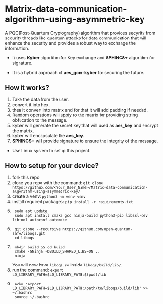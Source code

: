 # Matrix-data-communication-algorithm-using-asymmetric-key

A PQC(Post-Quantum Cryptography) algorithm that provides secyrity from security threads like quantum attacks for data communication that will enhance the security and provides a robust way to exchange the information.

- It uses **Kyber** algorithm for Key exchange and **SPHINCS+** algorithm for signature.

- It is a hybrid approach of **aes_gcm-kyber** for securing the future.

## How it works?
1. Take the data from the user.
2. convert it into hex.
3. then it convert into matrix and for that it will add padding if needed.
4. Random operations will apply to the matrix for providing string obfucation to the message.
5. kyber will generate the secret key that will used as **aes_key** and encrypt the matrix.
6. kyber will encapsulate the **aes_key**.
7. **SPHINCS+** will provide signature to ensure the integrity of the message.


- Use Linux system to setup this project.

## How to setup for your device?
1. fork this repo
2. clone you repo with the command: `git clone https://github.com/<Your_User_Name>/Matrix-data-communication-algorithm-using-asymmetric-key/` 
3. create a venv: `python3 -m venv venv`
4. install required packages: `pip install -r requirements.txt`
5. ```
    sudo apt update
    sudo apt install cmake gcc ninja-build python3-pip libssl-dev libtool autoconf automake
    ```
6. ```
    git clone --recursive https://github.com/open-quantum-safe/liboqs.git
    cd liboqs
    ```
7. ```
    mkdir build && cd build
    cmake -GNinja -DBUILD_SHARED_LIBS=ON ..
    ninja
    ```
    You will now have `liboqs.so` inside `liboqs/build/lib/`.
8. run the command: `export LD_LIBRARY_PATH=$LD_LIBRARY_PATH:$(pwd)/lib`
9. ```
    echo 'export LD_LIBRARY_PATH=$LD_LIBRARY_PATH:/path/to/liboqs/build/lib' >> ~/.bashrc
    source ~/.bashrc
    ```

